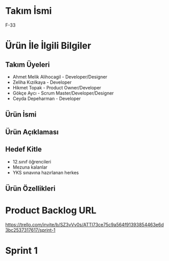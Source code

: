 # **Takım İsmi**
F-33
# Ürün İle İlgili Bilgiler

## Takım Üyeleri
- Ahmet Melik Alihocagil - Developer/Designer
- Zeliha Kızılkaya - Developer
- Hikmet Topak - Product Owner/Developer
- Gökçe Aycı - Scrum Master/Developer/Designer
- Ceyda Depeharman - Developer

## Ürün İsmi

## Ürün Açıklaması
 
## Hedef Kitle
- 12.sınıf öğrencileri
- Mezuna kalanlar
- YKS sınavına hazırlanan herkes

## Ürün Özellikleri

# Product Backlog URL
https://trello.com/invite/b/SZ3vVv0s/ATTI73ce75c9a564f91393854463e6d3bc2537317617/sprint-1
# Sprint 1
